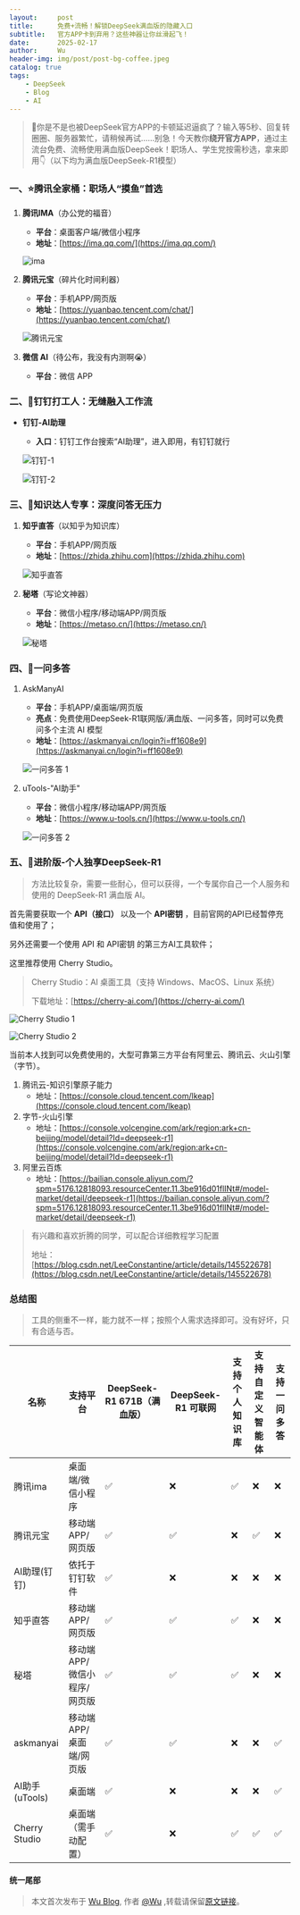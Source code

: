 ```yaml
---
layout:     post
title:      免费+流畅！解锁DeepSeek满血版的隐藏入口
subtitle:   官方APP卡到弃用？这些神器让你丝滑起飞！
date:       2025-02-17
author:     Wu
header-img: img/post/post-bg-coffee.jpeg
catalog: true
tags:
    - DeepSeek
    - Blog
    - AI
---
```



> 📱你是不是也被DeepSeek官方APP的卡顿延迟逼疯了？输入等5秒、回复转圈圈、服务器繁忙，请稍候再试……别急！今天教你**绕开官方APP**，通过主流台免费、流畅使用满血版DeepSeek！职场人、学生党按需秒选，拿来即用👇（以下均为满血版DeepSeek-R1模型）

### 一、⭐腾讯全家桶：职场人“摸鱼”首选

1. **腾讯IMA**（办公党的福音）

   - **平台**：桌面客户端/微信小程序
   - **地址**：[https://ima.qq.com/](https://ima.qq.com/)

   ![ima](https://qiniu.wu06.com/uPic/20250218/20250218174128_wkkHge.jpg)

2. **腾讯元宝**（碎片化时间利器）

   - **平台**：手机APP/网页版
   - **地址**：[https://yuanbao.tencent.com/chat/](https://yuanbao.tencent.com/chat/)

   ![腾讯元宝](https://qiniu.wu06.com/uPic/20250218/20250218174227_HiXiRK.jpg)

3. **微信 AI**（待公布，我没有内测啊😭）

   - **平台**：微信 APP

### 二、💼钉钉打工人：无缝融入工作流

- **钉钉-AI助理**

  - **入口**：钉钉工作台搜索“AI助理”，进入即用，有钉钉就行

  ![钉钉-1](/Users/wu/www/myGithub/github.io/新文章/钉钉-1.jpg)

  ![钉钉-2](https://qiniu.wu06.com/uPic/20250218/20250218174910_jSocuN.jpg)

### 三、📖知识达人专享：深度问答无压力

1. **知乎直答**（以知乎为知识库）

   - **平台**：手机APP/网页版
   - **地址**：[https://zhida.zhihu.com](https://zhida.zhihu.com)

   ![知乎直答](https://qiniu.wu06.com/uPic/20250218/20250218175024_2GgRiN.jpg)

2. **秘塔**（写论文神器）

   - **平台**：微信小程序/移动端APP/网页版
   - **地址**：[https://metaso.cn/](https://metaso.cn/)

   ![秘塔](https://qiniu.wu06.com/uPic/20250218/20250218175234_vkPtgP.jpg)

### 四、🚀一问多答

1. AskManyAI

   - **平台**：手机APP/桌面端/网页版
   - **亮点**：免费使用DeepSeek-R1联网版/满血版、一问多答，同时可以免费问多个主流 AI 模型
   - **地址**：[https://askmanyai.cn/login?i=ff1608e9](https://askmanyai.cn/login?i=ff1608e9)

   ![一问多答 1](https://qiniu.wu06.com/uPic/20250218/20250218175258_S8pRK4.jpg)

2. uTools-"AI助手"

   - **平台**：微信小程序/移动端APP/网页版
   - **地址**：[https://www.u-tools.cn/](https://www.u-tools.cn/)

   ![一问多答 2](https://qiniu.wu06.com/uPic/20250218/20250218175314_dU6Umt.jpg)

### 五、🚀进阶版-个人独享DeepSeek-R1

> 方法比较复杂，需要一些耐心，但可以获得，一个专属你自己一个人服务和使用的 DeepSeek-R1 满血版 AI。

首先需要获取一个 **API（接口）** 以及一个 **API密钥** ，目前官网的API已经暂停充值和使用了；

另外还需要一个使用 API 和 API密钥 的第三方AI工具软件；

这里推荐使用 Cherry Studio。

> Cherry Studio：AI 桌面工具（支持 Windows、MacOS、Linux 系统）
>
> 下载地址：[https://cherry-ai.com/](https://cherry-ai.com/)

![Cherry Studio 1](https://qiniu.wu06.com/uPic/20250218/20250218181831_5d8mMW.jpg)

![Cherry Studio 2](https://qiniu.wu06.com/uPic/20250218/20250218181840_5ubt2c.jpg)

当前本人找到可以免费使用的，大型可靠第三方平台有阿里云、腾讯云、火山引擎（字节）。

1. 腾讯云-知识引擎原子能力
   - 地址：[https://console.cloud.tencent.com/lkeap](https://console.cloud.tencent.com/lkeap)
2. 字节-火山引擎
   - 地址：[https://console.volcengine.com/ark/region:ark+cn-beijing/model/detail?Id=deepseek-r1](https://console.volcengine.com/ark/region:ark+cn-beijing/model/detail?Id=deepseek-r1)
3. 阿里云百炼
   - 地址：[https://bailian.console.aliyun.com/?spm=5176.12818093.resourceCenter.11.3be916d01flINt#/model-market/detail/deepseek-r1](https://bailian.console.aliyun.com/?spm=5176.12818093.resourceCenter.11.3be916d01flINt#/model-market/detail/deepseek-r1)

> 有兴趣和喜欢折腾的同学，可以配合详细教程学习配置
>
> 地址：[https://blog.csdn.net/LeeConstantine/article/details/145522678](https://blog.csdn.net/LeeConstantine/article/details/145522678)



### 总结图

> 工具的侧重不一样，能力就不一样；按照个人需求选择即可。没有好坏，只有合适与否。

| 名称           | 支持平台                    | DeepSeek-R1 671B（满血版） | DeepSeek-R1 可联网 | 支持个人知识库 | 支持自定义智能体 | 支持一问多答 |
| -------------- | --------------------------- | -------------------------- | ------------------ | -------------- | ---------------- | ------------ |
| 腾讯ima        | 桌面端/微信小程序           | ✅                          | ❌                  | ✅              | ❌                | ❌            |
| 腾讯元宝       | 移动端APP/网页版            | ✅                          | ✅                  | ❌              | ✅                | ❌            |
| AI助理(钉钉)   | 依托于钉钉软件              | ✅                          | ❌                  | ❌              | ❌                | ❌            |
| 知乎直答       | 移动端APP/网页版            | ✅                          | ✅                  | ✅              | ❌                | ❌            |
| 秘塔           | 移动端APP/微信小程序/网页版 | ✅                          | ✅                  | ✅              | ❌                | ❌            |
| askmanyai      | 移动端APP/桌面端/网页版     | ✅                          | ✅                  | ❌              | ❌                | ✅            |
| AI助手(uTools) | 桌面端                      | ✅                          | ❌                  | ❌              | ❌                | ✅            |
| Cherry Studio  | 桌面端（需手动配置）        | ✅                          | ❌                  | ✅              | ✅                | ✅            |



#### 统一尾部

> 本文首次发布于 [Wu Blog](https://blog.wu06.com/), 作者 [@Wu](https://github.com/yuexueyu) ,转载请保留[原文链接](https://blog.wu06.com/2025/02/17/%E5%85%8D%E8%B4%B9+%E6%B5%81%E7%95%85-%E8%A7%A3%E9%94%81DeepSeek%E6%BB%A1%E8%A1%80%E7%89%88%E7%9A%84%E9%9A%90%E8%97%8F%E5%85%A5%E5%8F%A3/)。